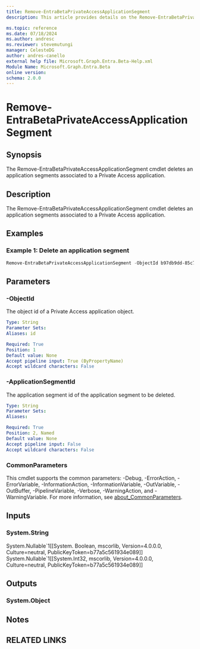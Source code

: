 ```yaml
---
title: Remove-EntraBetaPrivateAccessApplicationSegment
description: This article provides details on the Remove-EntraBetaPrivateAccessApplicationSegment command.

ms.topic: reference
ms.date: 07/18/2024
ms.author: andresc
ms.reviewer: stevemutungi
manager: CelesteDG
author: andres-canello
external help file: Microsoft.Graph.Entra.Beta-Help.xml
Module Name: Microsoft.Graph.Entra.Beta
online version:
schema: 2.0.0
---
```


# Remove-EntraBetaPrivateAccessApplicationSegment

## Synopsis

The Remove-EntraBetaPrivateAccessApplicationSegment cmdlet deletes an application segments associated to a Private Access application.

## Description

The Remove-EntraBetaPrivateAccessApplicationSegment cmdlet deletes an application segments associated to a Private Access application.

## Examples

### Example 1: Delete an application segment

```powershell
Remove-EntraBetaPrivateAccessApplicationSegment -ObjectId b97db9dd-85c7-4365-ac05-bd824728ab83 -ApplicationSegmentId 89a0ff5a-0440-4411-8f1c-d4e0be0635c8
```

## Parameters

### -ObjectId

The object id of a Private Access application object.

```yaml
Type: String
Parameter Sets: 
Aliases: id

Required: True
Position: 1
Default value: None
Accept pipeline input: True (ByPropertyName)
Accept wildcard characters: False
```

### -ApplicationSegmentId

The application segment id of the application segment to be deleted.

```yaml
Type: String
Parameter Sets: 
Aliases: 

Required: True
Position: 2, Named
Default value: None
Accept pipeline input: False
Accept wildcard characters: False
```

### CommonParameters

This cmdlet supports the common parameters: -Debug, -ErrorAction, -ErrorVariable, -InformationAction, -InformationVariable, -OutVariable, -OutBuffer, -PipelineVariable, -Verbose, -WarningAction, and -WarningVariable. For more information, see [about_CommonParameters](https://go.microsoft.com/fwlink/?LinkID=113216).

## Inputs

### System.String

System.Nullable\`1\[\[System. Boolean, mscorlib, Version=4.0.0.0, Culture=neutral, PublicKeyToken=b77a5c561934e089\]\] System.Nullable\`1\[\[System.Int32, mscorlib, Version=4.0.0.0, Culture=neutral, PublicKeyToken=b77a5c561934e089\]\]

## Outputs

### System.Object

## Notes

## RELATED LINKS